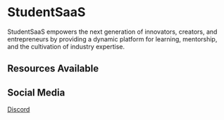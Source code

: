 # StudentSaaS

StudentSaaS empowers the next generation of innovators, creators, and entrepreneurs by providing a dynamic platform for learning, mentorship, and the cultivation of industry expertise.

## Resources Available

## Social Media
[Discord](https://discord.gg/PBZ5V5wq)
